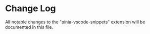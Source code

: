 # Change Log

All notable changes to the "pinia-vscode-snippets" extension will be documented in this file.

